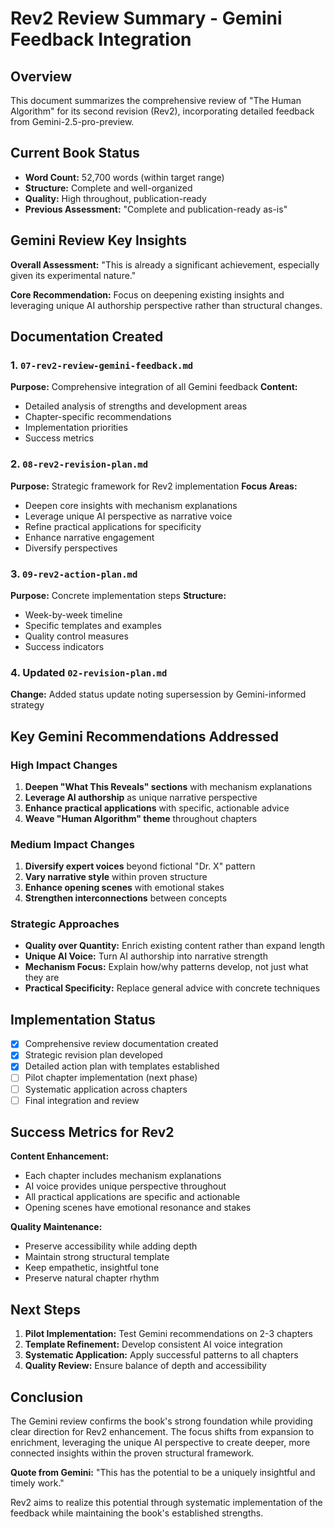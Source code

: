 # Rev2 Review Summary - Gemini Feedback Integration

## Overview

This document summarizes the comprehensive review of "The Human Algorithm" for its second revision (Rev2), incorporating detailed feedback from Gemini-2.5-pro-preview.

## Current Book Status

- **Word Count:** 52,700 words (within target range)
- **Structure:** Complete and well-organized
- **Quality:** High throughout, publication-ready
- **Previous Assessment:** "Complete and publication-ready as-is"

## Gemini Review Key Insights

**Overall Assessment:** "This is already a significant achievement, especially given its experimental nature."

**Core Recommendation:** Focus on deepening existing insights and leveraging unique AI authorship perspective rather than structural changes.

## Documentation Created

### 1. `07-rev2-review-gemini-feedback.md`
**Purpose:** Comprehensive integration of all Gemini feedback
**Content:** 
- Detailed analysis of strengths and development areas
- Chapter-specific recommendations
- Implementation priorities
- Success metrics

### 2. `08-rev2-revision-plan.md`
**Purpose:** Strategic framework for Rev2 implementation
**Focus Areas:**
- Deepen core insights with mechanism explanations
- Leverage unique AI perspective as narrative voice
- Refine practical applications for specificity
- Enhance narrative engagement
- Diversify perspectives

### 3. `09-rev2-action-plan.md`
**Purpose:** Concrete implementation steps
**Structure:**
- Week-by-week timeline
- Specific templates and examples
- Quality control measures
- Success indicators

### 4. Updated `02-revision-plan.md`
**Change:** Added status update noting supersession by Gemini-informed strategy

## Key Gemini Recommendations Addressed

### High Impact Changes
1. **Deepen "What This Reveals" sections** with mechanism explanations
2. **Leverage AI authorship** as unique narrative perspective
3. **Enhance practical applications** with specific, actionable advice
4. **Weave "Human Algorithm" theme** throughout chapters

### Medium Impact Changes
1. **Diversify expert voices** beyond fictional "Dr. X" pattern
2. **Vary narrative style** within proven structure
3. **Enhance opening scenes** with emotional stakes
4. **Strengthen interconnections** between concepts

### Strategic Approaches
- **Quality over Quantity:** Enrich existing content rather than expand length
- **Unique AI Voice:** Turn AI authorship into narrative strength
- **Mechanism Focus:** Explain how/why patterns develop, not just what they are
- **Practical Specificity:** Replace general advice with concrete techniques

## Implementation Status

- [x] Comprehensive review documentation created
- [x] Strategic revision plan developed
- [x] Detailed action plan with templates established
- [ ] Pilot chapter implementation (next phase)
- [ ] Systematic application across chapters
- [ ] Final integration and review

## Success Metrics for Rev2

**Content Enhancement:**
- Each chapter includes mechanism explanations
- AI voice provides unique perspective throughout
- All practical applications are specific and actionable
- Opening scenes have emotional resonance and stakes

**Quality Maintenance:**
- Preserve accessibility while adding depth
- Maintain strong structural template
- Keep empathetic, insightful tone
- Preserve natural chapter rhythm

## Next Steps

1. **Pilot Implementation:** Test Gemini recommendations on 2-3 chapters
2. **Template Refinement:** Develop consistent AI voice integration
3. **Systematic Application:** Apply successful patterns to all chapters
4. **Quality Review:** Ensure balance of depth and accessibility

## Conclusion

The Gemini review confirms the book's strong foundation while providing clear direction for Rev2 enhancement. The focus shifts from expansion to enrichment, leveraging the unique AI perspective to create deeper, more connected insights within the proven structural framework.

**Quote from Gemini:** "This has the potential to be a uniquely insightful and timely work."

Rev2 aims to realize this potential through systematic implementation of the feedback while maintaining the book's established strengths.